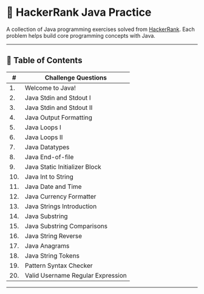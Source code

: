 # 🧠 HackerRank Java Practice

A collection of Java programming exercises solved from [HackerRank](https://www.hackerrank.com). Each problem helps build core programming concepts with Java.

---

## 📘 Table of Contents

| #   | Challenge Questions                         |
|-----|---------------------------------------------|
| 1.  | Welcome to Java!                            |
| 2.  | Java Stdin and Stdout I                     |
| 3.  | Java Stdin and Stdout II                    |
| 4.  | Java Output Formatting                      |
| 5.  | Java Loops I                                |
| 6.  | Java Loops II                               |
| 7.  | Java Datatypes                              |
| 8.  | Java End-of-file                            |
| 9.  | Java Static Initializer Block               |
| 10. | Java Int to String                          |
| 11. | Java Date and Time                          |
| 12. | Java Currency Formatter                     |
| 13. | Java Strings Introduction                   |
| 14. | Java Substring                              |
| 15. | Java Substring Comparisons                  |
| 16. | Java String Reverse                         |
| 17. | Java Anagrams                               |
| 18. | Java String Tokens                          |
| 19. | Pattern Syntax Checker                      |
| 20. | Valid Username Regular Expression           |

---
